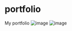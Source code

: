 # portfolio
My portfolio
![image](https://user-images.githubusercontent.com/54977175/104130008-7f3e8100-5394-11eb-803d-3a971dc7495e.png)
![image](https://user-images.githubusercontent.com/54977175/104130202-7e5a1f00-5395-11eb-99a8-89e03073794d.png)
